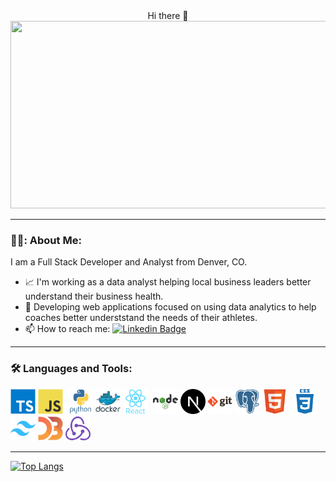 <div align='center'>
  Hi there 👋
</div>

<!--
**irubey/irubey** is a ✨ _special_ ✨ repository because its `README.md` (this file) appears on your GitHub profile.

Here are some ideas to get you started:

- 🔭 I’m currently working on ...
- 🌱 I’m currently learning ...
- 👯 I’m looking to collaborate on ...
- 🤔 I’m looking for help with ...
- 💬 Ask me about ...
- 📫 How to reach me: ...
- 😄 Pronouns: ...
- ⚡ Fun fact: ...
-->




<div align="center">
  <img src="https://media.giphy.com/media/dWesBcTLavkZuG35MI/giphy.gif" width="600" height="300"/>
</div>
<!--
<div align="center" id="badges">
  <a href="https://www.linkedin.com/in/isaac-rubey-511789143">
    <img src="https://img.shields.io/badge/isaac.rubey-blue?style=for-the-badge&logo=linkedin&logoColor=white" alt="LinkedIn Badge"/>
  </a>
</div>
-->

---

### 👨‍💻: About Me:
I am a Full Stack Developer and Analyst from Denver, CO.
- 📈 I'm working as a data analyst helping local business leaders better understand their business health.
- 🌱 Developing web applications focused on using data analytics to help coaches better underststand the needs of their athletes.
- 📫 How to reach me: [![Linkedin Badge](https://img.shields.io/badge/-Isaac.Rubey-blue?style=flat&logo=Linkedin&logoColor=white)](https://www.linkedin.com/in/isaac-rubey-511789143/)

---

### 🛠️ Languages and Tools:

<div>
  <img src="https://github.com/devicons/devicon/blob/master/icons/typescript/typescript-original.svg" title="TS" **alt="TS" width="40" height="40"/>
   <img src="https://github.com/devicons/devicon/blob/master/icons/javascript/javascript-original.svg" title="JavaScript" alt="JavaScript" width="40" height="40"/>&nbsp;
  <img src="https://github.com/devicons/devicon/blob/master/icons/python/python-original-wordmark.svg" title="Python" **alt="Python" width="40" height="40"/>
  <img src="https://github.com/devicons/devicon/blob/master/icons/docker/docker-original-wordmark.svg" title="Docker" **alt="Docker" width="40" height="40"/>
  <img src="https://github.com/devicons/devicon/blob/master/icons/react/react-original-wordmark.svg" title="React" alt="React" width="40" height="40"/>&nbsp;
    <img src="https://github.com/devicons/devicon/blob/master/icons/nodejs/nodejs-original-wordmark.svg" title="NodeJS" alt="NodeJS" width="40" height="40"/>
  <img src="https://github.com/devicons/devicon/blob/master/icons/nextjs/nextjs-plain.svg" title="Next" **alt="Next" width="40" height="40"/>
  <img src="https://github.com/devicons/devicon/blob/master/icons/git/git-original-wordmark.svg" title="Git" **alt="Git" width="40" height="40"/>
  <img src="https://github.com/devicons/devicon/blob/master/icons/postgresql/postgresql-plain.svg" title="Postgresql" **alt="Postgresql" width="40" height="40"/>
    <img src="https://github.com/devicons/devicon/blob/master/icons/html5/html5-original.svg" title="HTML5" alt="HTML" width="40" height="40"/>&nbsp;
  <img src="https://github.com/devicons/devicon/blob/master/icons/css3/css3-plain-wordmark.svg"  title="CSS3" alt="CSS" width="40" height="40"/>&nbsp;
  <img src="https://github.com/devicons/devicon/blob/master/icons/tailwindcss/tailwindcss-original.svg" title="tailwind" **alt="tailwind" width="40" height="40"/>
  <img src="https://github.com/devicons/devicon/blob/master/icons/d3js/d3js-original.svg" title="D3" **alt="D3" width="40" height="40"/> 
  <img src="https://github.com/devicons/devicon/blob/master/icons/redux/redux-original.svg" title="Redux" **alt="D3" width="40" height="40"/>  
  
</div>

---

[![Top Langs](https://github-readme-stats.vercel.app/api/top-langs/?username=irubey&layout=compact&theme=vision-friendly-dark)](https://github.com/irubey/github-readme-stats)
